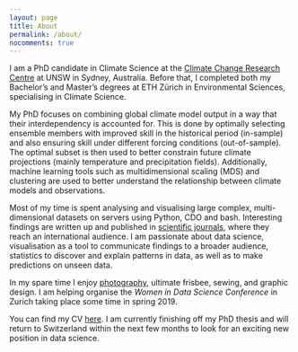 ```yaml
---
layout: page
title: About
permalink: /about/
nocomments: true 
---
```


I am a PhD candidate in Climate Science at the [Climate Change Research Centre](http://www.ccrc.unsw.edu.au/ccrc-team/students/nadja-herger) at UNSW in Sydney, Australia. Before that, I completed both my Bachelor’s and Master’s degrees at ETH Zürich in Environmental Sciences, specialising in Climate Science.

My PhD focuses on combining global climate model output in a way that their interdependency is accounted for. This is done by optimally selecting ensemble members with improved skill in the historical period (in-sample) and also ensuring skill under different forcing conditions (out-of-sample). The optimal subset is then used to better constrain future climate projections (mainly temperature and precipitation fields). Additionally, machine learning tools such as multidimensional scaling (MDS) and clustering are used to better understand the relationship between climate models and observations.

Most of my time is spent analysing and visualising large complex, multi-dimensional datasets on servers using Python, CDO and bash. Interesting findings are written up and published in [scientific journals](publications.md), where they reach an international audience. I am passionate about data science, visualisation as a tool to communicate findings to a broader audience, statistics to discover and explain patterns in data, as well as to make predictions on unseen data.

In my spare time I enjoy [photography](https://500px.com/nadja_herger), ultimate frisbee, sewing, and graphic design. I am helping organise the *Women in Data Science Conference* in Zurich taking place some time in spring 2019.

You can find my CV <a href="https://www.dropbox.com/s/8f32bib8vxxlp2x/NadjaHerger_CV.pdf?dl=0" target="_blank">here</a>. I am currently finishing off my PhD thesis and will return to Switzerland within the next few months to look for an exciting new position in data science.
